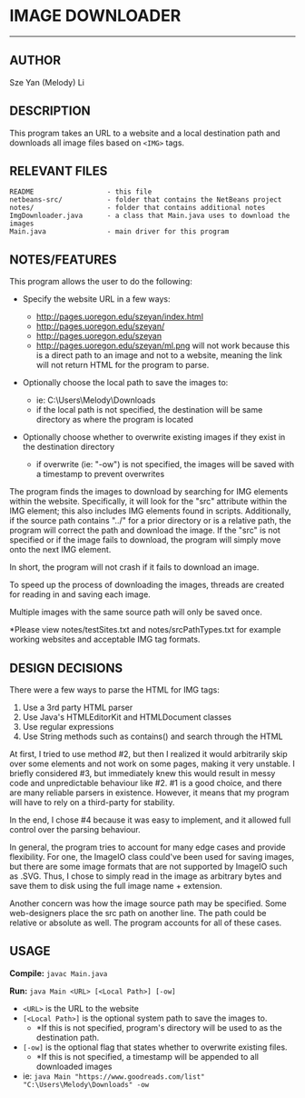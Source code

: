 
**IMAGE DOWNLOADER**
================


----------


AUTHOR
------

Sze Yan (Melody) Li


DESCRIPTION
-----------
This program takes an URL to a website and a local destination path and downloads all image files based on `<IMG>` tags.


RELEVANT FILES
--------------
    README                  - this file
    netbeans-src/           - folder that contains the NetBeans project
    notes/                  - folder that contains additional notes
    ImgDownloader.java      - a class that Main.java uses to download the images
    Main.java               - main driver for this program


NOTES/FEATURES
--------------

This program allows the user to do the following:

- Specify the website URL in a few ways:
    - http://pages.uoregon.edu/szeyan/index.html
    - http://pages.uoregon.edu/szeyan/
    - http://pages.uoregon.edu/szeyan
    * http://pages.uoregon.edu/szeyan/ml.png will not work because this is a direct path to an image and not to a website, meaning the link will not return HTML for the program to parse.

- Optionally choose the local path to save the images to:
    - ie: C:\Users\Melody\Downloads
    - if the local path is not specified, the destination will be same directory as where the program is located

- Optionally choose whether to overwrite existing images if they exist in the destination directory
    - if overwrite (ie: "-ow") is not specified, the images will be saved with a timestamp to prevent overwrites

The program finds the images to download by searching for IMG elements within the website.  Specifically, it will look for the "src" attribute within the IMG element; this also includes IMG elements found in scripts.  Additionally, if the source path contains "../" for a prior directory or is a relative path, the program will correct the path and download the image. If the "src" is not specified or if the image fails to download, the program will simply move onto the next IMG element.  

In short, the program will not crash if it fails to download an image.

To speed up the process of downloading the images, threads are created for reading in and saving each image.

Multiple images with the same source path will only be saved once.

*Please view notes/testSites.txt and notes/srcPathTypes.txt for example working websites and acceptable IMG tag formats.


DESIGN DECISIONS
----------------
There were a few ways to parse the HTML for IMG tags:

1. Use a 3rd party HTML parser
2. Use Java's HTMLEditorKit and HTMLDocument classes
3. Use regular expressions
4. Use String methods such as contains() and search through the HTML


At first, I tried to use method #2, but then I realized it would arbitrarily skip over some elements and not work on some pages, making it very unstable.  I briefly considered #3, but immediately knew this would result in messy code and unpredictable behaviour like #2.  #1 is a good choice, and there are many reliable parsers in existence.  However, it means that my program will have to rely on a third-party for stability. 

In the end, I chose #4 because it was easy to implement, and it allowed full control over the parsing behaviour.

In general, the program tries to account for many edge cases and provide flexibility.  For one, the ImageIO class could've been used for saving images, but there are some image formats that are not supported by ImageIO such as .SVG.  Thus, I chose to simply read in the image as arbitrary bytes and save them to disk using the full image name + extension.

Another concern was how the image source path may be specified.  Some web-designers place the src path on another line.  The path could be relative or absolute as well.  The program accounts for all of these cases.


USAGE
-----
**Compile:** 
`javac Main.java`
    
**Run:** 
`java Main <URL> [<Local Path>] [-ow]`

- `<URL>` is the URL to the website
- `[<Local Path>]` is the optional system path to save the images to.  
    - *If this is not specified, program's directory will be used to as the destination path.
- `[-ow]` is the optional flag that states whether to overwrite existing files.  
    - *If this is not specified, a timestamp will be appended to all downloaded images
- ie: `java Main "https://www.goodreads.com/list" "C:\Users\Melody\Downloads" -ow`

